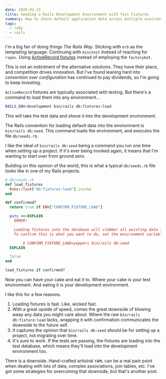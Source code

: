 ```yaml
---
date: 2020-01-13
title: Seeding a Rails Development Environment with Test Fixtures
summary: How to share default application data across multiple environments. Fast!
tags:
  - ruby
  - rails
---
```


I'm a big fan of doing things _The Rails Way_.
Sticking with `erb` as the templating language.
Continuing with `minitest` instead of reaching for `rspec`.
Using [ActiveRecord fixtures][] instead of employing the `factorybot`.

This is not an indictment of the alternative solutions.
They have their place, and competition drives innovation.
But I've found leaning hard into _convention over configuration_ has continued to pay dividends, so I'm going to keep investing.

`ActiveRecord` fixtures are typically associated with testing.
But there's a command to load them into any environment...

```bash
RAILS_ENV=development bin/rails db:fixtures:load
```

This will take the test data and shove it into the development environment.

The Rails convention for loading default data into the environment is `bin/rails db:seed`.
This command loads the environment, and executes the file `db/seeds.rb`.

I like the ideal of `bin/rails db:seed` being a command you run one time when setting up a project.
If it's ever being invoked again, it means that I'm wanting to start over from ground zero.

Building on this opinion of the world, this is what a typical `db/seeds.rb` file looks like in one of my Rails projects.

```ruby
# db/seeds.rb
def load_fixtures
  Rake::Task["db:fixtures:load"].invoke
end

def confirmed?
  return true if ENV["CONFIRM_FIXTURE_LOAD"]

  puts <<~EXPLAIN
    ERROR!

    Loading fixtures into the database will clobber all existing data in the tables.
    To confirm this is what you want to do, set the environment variable CONFIRM_FIXTURE_LOAD

        $ CONFIRM_FIXTURE_LOAD=yeppers bin/rails db:seed
  EXPLAIN

  false
end

load_fixtures if confirmed?
```

Now you can have your cake and eat it to.
Where your cake is your test environment.
And eating it is your development environment.

I like this for a few reasons.

1. Loading fixtures is fast. Like, wicked fast.
2. With a great upside of speed, comes the great downside of blowing away any data you might care about. Where the raw `bin/rails db:fixture:load` lacks, wrapping it with confirmation communicates the downside to the future self.
3. It captures the opinion that `bin/rails db:seed` should be for setting up a project, not migrating over time.
4. It's sure to work. If the tests are passing, the fixtures are loading into the test database, which means they'll load into the development environment too.

There is a downside.
Hand-crafted artisinal `YAML` can be a real pain point when dealing with lots of data, complex associations, join tables, etc. I've got some strategies for overcoming that downside, but that's another post.

[activerecord fixtures]: https://api.rubyonrails.org/v6.0.2.1/classes/ActiveRecord/FixtureSet.html
